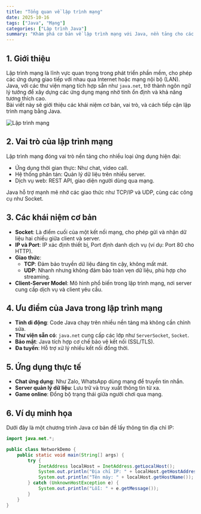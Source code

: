 ```yaml
---
title: "Tổng quan về lập trình mạng"
date: 2025-10-16
tags: ["Java", "Mạng"]
categories: ["Lập trình Java"]
summary: "Khám phá cơ bản về lập trình mạng với Java, nền tảng cho các ứng dụng kết nối qua mạng Internet hoặc nội bộ."
---
```


## 1. Giới thiệu

Lập trình mạng là lĩnh vực quan trọng trong phát triển phần mềm, cho phép các ứng dụng giao tiếp với nhau qua Internet hoặc mạng nội bộ (LAN).  
Java, với các thư viện mạng tích hợp sẵn như `java.net`, trở thành ngôn ngữ lý tưởng để xây dựng các ứng dụng mạng nhờ tính ổn định và khả năng tương thích cao.  
Bài viết này sẽ giới thiệu các khái niệm cơ bản, vai trò, và cách tiếp cận lập trình mạng bằng Java.

![Lập trình mạng](https://nhittt29.github.io/MyTechTales/images/network-overview.jpg "Tổng quan mạng Java")

## 2. Vai trò của lập trình mạng

Lập trình mạng đóng vai trò nền tảng cho nhiều loại ứng dụng hiện đại:

- Ứng dụng thời gian thực: Như chat, video call.  
- Hệ thống phân tán: Quản lý dữ liệu trên nhiều server.  
- Dịch vụ web: REST API, giao diện người dùng qua mạng.  

Java hỗ trợ mạnh mẽ nhờ các giao thức như TCP/IP và UDP, cùng các công cụ như Socket.

## 3. Các khái niệm cơ bản

- **Socket**: Là điểm cuối của một kết nối mạng, cho phép gửi và nhận dữ liệu hai chiều giữa client và server.  
- **IP và Port**: IP xác định thiết bị, Port định danh dịch vụ (ví dụ: Port 80 cho HTTP).  
- **Giao thức**:
  - **TCP**: Đảm bảo truyền dữ liệu đáng tin cậy, không mất mát.  
  - **UDP**: Nhanh nhưng không đảm bảo toàn vẹn dữ liệu, phù hợp cho streaming.  
- **Client-Server Model**: Mô hình phổ biến trong lập trình mạng, nơi server cung cấp dịch vụ và client yêu cầu.

## 4. Ưu điểm của Java trong lập trình mạng

- **Tính di động**: Code Java chạy trên nhiều nền tảng mà không cần chỉnh sửa.  
- **Thư viện sẵn có**: `java.net` cung cấp các lớp như `ServerSocket`, `Socket`.  
- **Bảo mật**: Java tích hợp cơ chế bảo vệ kết nối (SSL/TLS).  
- **Đa tuyến**: Hỗ trợ xử lý nhiều kết nối đồng thời.

## 5. Ứng dụng thực tế

- **Chat ứng dụng**: Như Zalo, WhatsApp dùng mạng để truyền tin nhắn.  
- **Server quản lý dữ liệu**: Lưu trữ và truy xuất thông tin từ xa.  
- **Game online**: Đồng bộ trạng thái giữa người chơi qua mạng.

## 6. Ví dụ minh họa

Dưới đây là một chương trình Java cơ bản để lấy thông tin địa chỉ IP:

```java
import java.net.*;

public class NetworkDemo {
    public static void main(String[] args) {
        try {
            InetAddress localHost = InetAddress.getLocalHost();
            System.out.println("Địa chỉ IP: " + localHost.getHostAddress());
            System.out.println("Tên máy: " + localHost.getHostName());
        } catch (UnknownHostException e) {
            System.out.println("Lỗi: " + e.getMessage());
        }
    }
}
